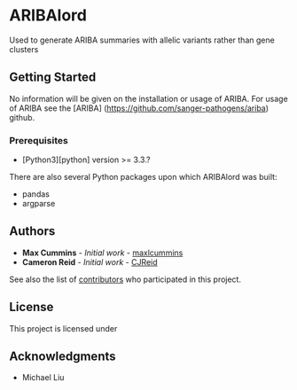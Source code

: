 # ARIBAlord

Used to generate ARIBA summaries with allelic variants rather than gene clusters

## Getting Started

No information will be given on the installation or usage of ARIBA.
For usage of ARIBA see the [ARIBA] (https://github.com/sanger-pathogens/ariba) github.

### Prerequisites

  * [Python3][python] version >= 3.3.?

There are also several Python packages upon which ARIBAlord was built:
  * pandas
  * argparse

## Authors

* **Max Cummins** - *Initial work* - [maxlcummins](https://github.com/maxlcummins)
* **Cameron Reid** - *Initial work* - [CJReid](https://github.com/CJReid)

See also the list of [contributors](https://github.com/your/project/contributors) who participated in this project.

## License

This project is licensed under 

## Acknowledgments

* Michael Liu